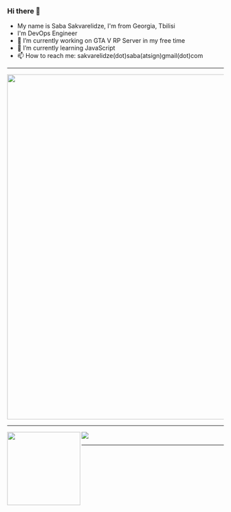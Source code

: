 ### Hi there 👋
- My name is Saba Sakvarelidze, I'm from Georgia, Tbilisi
- I'm DevOps Engineer
- 🔭 I’m currently working on GTA V RP Server in my free time
- 🌱 I’m currently learning JavaScript
- 📫 How to reach me: sakvarelidze(dot)saba(atsign)gmail(dot)com
---

<a href="https://github.com/ryo-ma/github-profile-trophy">
  <img width=800 src="https://github-profile-trophy.vercel.app/?username=cal1b4n&theme=onedark&no-frame=true"/>
</a>

---

<div>
  <img height="170" align="left" src="https://github-readme-stats.vercel.app/api?username=cal1b4n&show_icons=true&theme=dark" />
  <img src="https://github-readme-stats.vercel.app/api/top-langs/?username=cal1b4n&layout=compact&theme=dark" />
</div>

---

<!--
**cal1b4n/cal1b4n** is a ✨ _special_ ✨ repository because its `README.md` (this file) appears on your GitHub profile.
-->
